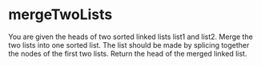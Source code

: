 # mergeTwoLists
You are given the heads of two sorted linked lists list1 and list2.  Merge the two lists into one sorted list. The list should be made by splicing together the nodes of the first two lists.  Return the head of the merged linked list.
